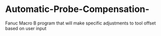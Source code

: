 # Automatic-Probe-Compensation-
Fanuc Macro B program that will make specific adjustments to tool offset based on user input 
